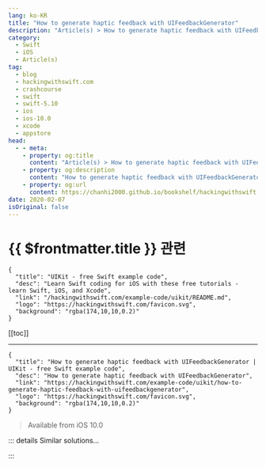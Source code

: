 ```yaml
---
lang: ko-KR
title: "How to generate haptic feedback with UIFeedbackGenerator"
description: "Article(s) > How to generate haptic feedback with UIFeedbackGenerator"
category:
  - Swift
  - iOS
  - Article(s)
tag: 
  - blog
  - hackingwithswift.com
  - crashcourse
  - swift
  - swift-5.10
  - ios
  - ios-10.0
  - xcode
  - appstore
head:
  - - meta:
    - property: og:title
      content: "Article(s) > How to generate haptic feedback with UIFeedbackGenerator"
    - property: og:description
      content: "How to generate haptic feedback with UIFeedbackGenerator"
    - property: og:url
      content: https://chanhi2000.github.io/bookshelf/hackingwithswift.com/example-code/uikit/how-to-generate-haptic-feedback-with-uifeedbackgenerator.html
date: 2020-02-07
isOriginal: false
---
```


# {{ $frontmatter.title }} 관련

```component VPCard
{
  "title": "UIKit - free Swift example code",
  "desc": "Learn Swift coding for iOS with these free tutorials - learn Swift, iOS, and Xcode",
  "link": "/hackingwithswift.com/example-code/uikit/README.md",
  "logo": "https://hackingwithswift.com/favicon.svg",
  "background": "rgba(174,10,10,0.2)"
}
```

[[toc]]

---

```component VPCard
{
  "title": "How to generate haptic feedback with UIFeedbackGenerator | UIKit - free Swift example code",
  "desc": "How to generate haptic feedback with UIFeedbackGenerator",
  "link": "https://hackingwithswift.com/example-code/uikit/how-to-generate-haptic-feedback-with-uifeedbackgenerator",
  "logo": "https://hackingwithswift.com/favicon.svg",
  "background": "rgba(174,10,10,0.2)"
}
```

> Available from iOS 10.0

<!-- TODO: 작성 -->

<!--
iOS 10 introduced new ways of generating haptic feedback using predefined vibration patterns shared by all apps, thus helping users understand that various types of feedback carry special significance. The core of this functionality is provided by `UIFeedbackGenerator`, but that's just an abstract class - the three classes you really care about are `UINotificationFeedbackGenerator`, `UIImpactFeedbackGenerator`, and `UISelectionFeedbackGenerator`.

The first of these, `UINotificationFeedbackGenerator`, lets you generate feedback based on three system events: error, success, and warning. The second, `UIImpactFeedbackGenerator`, lets you generate light, medium, and heavy effects that Apple says provide a "physical metaphor that complements the visual experience." Finally, `UISelectionFeedbackGenerator` generates feedback that should be triggered when the user is changing their selection on screen, e.g. moving through a picker wheel.

**At this time, only the new Taptic Engine found in the iPhone 7 and iPhone 7 Plus support these APIs. Other devices silently ignore the haptic requests.**

To start trying these APIs yourself, create a Single View App template in Xcode, then replace the built-in `ViewController` class with this test harness:

```swift
import UIKit

class ViewController: UIViewController {
    var i = 0

    override func viewDidLoad() {
        super.viewDidLoad()

        let btn = UIButton()
        btn.translatesAutoresizingMaskIntoConstraints = false
        view.addSubview(btn)

        btn.widthAnchor.constraint(equalToConstant: 128).isActive = true
        btn.heightAnchor.constraint(equalToConstant: 128).isActive = true
        btn.centerXAnchor.constraint(equalTo: view.centerXAnchor).isActive = true
        btn.centerYAnchor.constraint(equalTo: view.centerYAnchor).isActive = true

        btn.setTitle("Tap here!", for: .normal)
        btn.setTitleColor(UIColor.red, for: .normal)
        btn.addTarget(self, action: #selector(tapped), for: .touchUpInside)
    }

    @objc func tapped() {
        i += 1
        print("Running \(i)")

        switch i {
        case 1:
            let generator = UINotificationFeedbackGenerator()
            generator.notificationOccurred(.error)

        case 2:
            let generator = UINotificationFeedbackGenerator()
            generator.notificationOccurred(.success)

        case 3:
            let generator = UINotificationFeedbackGenerator()
            generator.notificationOccurred(.warning)

        case 4:
            let generator = UIImpactFeedbackGenerator(style: .light)
            generator.impactOccurred()

        case 5:
            let generator = UIImpactFeedbackGenerator(style: .medium)
            generator.impactOccurred()

        case 6:
            let generator = UIImpactFeedbackGenerator(style: .heavy)
            generator.impactOccurred()

        default:
            let generator = UISelectionFeedbackGenerator()
            generator.selectionChanged()
            i = 0
        }
    }
}
```

When you run that on your phone, pressing the "Tap here!" button cycles through all the vibration options in order.

One tip: because it can take a small amount of time for the system to prepare haptic feedback, Apple recommends you call the `prepare()` method on your generator before triggering the haptic effect. If you don't do this, and there *is* a slight delay between the visual effect and the matching haptic, it might confuse users more than it helps.

Although you can technically use a success notification feedback for whatever you want, doing so inappropriately may confuse users, particularly those who are heavily reliant on haptic feedback for device interaction. Apple specifically requests that you use them judiciously, that you avoid using the wrong haptic for a given situation, and that you remember not all devices support this new haptic feedback - you need to consider older iPhones too.

-->

::: details Similar solutions…

<!--
/quick-start/swiftui/how-to-add-haptic-effects-using-sensory-feedback">How to add haptic effects using sensory feedback 
/example-code/core-haptics/how-to-modify-haptic-events-over-time-using-chhapticparametercurve">How to modify haptic events over time using CHHapticParameterCurve 
/example-code/core-haptics/how-to-detect-whether-haptic-event-playback-is-supported">How to detect whether haptic event playback is supported 
/example-code/games/how-to-generate-shaped-random-numbers-using-gkgaussiandistribution">How to generate shaped random numbers using GKGaussianDistribution 
/example-code/system/how-to-generate-a-random-identifier-using-uuid">How to generate a random identifier using UUID</a>
-->

:::

